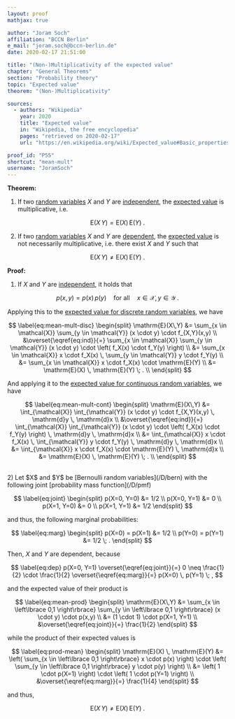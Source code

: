```yaml
---
layout: proof
mathjax: true

author: "Joram Soch"
affiliation: "BCCN Berlin"
e_mail: "joram.soch@bccn-berlin.de"
date: 2020-02-17 21:51:00

title: "(Non-)Multiplicativity of the expected value"
chapter: "General Theorems"
section: "Probability theory"
topic: "Expected value"
theorem: "(Non-)Multiplicativity"

sources:
  - authors: "Wikipedia"
    year: 2020
    title: "Expected value"
    in: "Wikipedia, the free encyclopedia"
    pages: "retrieved on 2020-02-17"
    url: "https://en.wikipedia.org/wiki/Expected_value#Basic_properties"

proof_id: "P55"
shortcut: "mean-mult"
username: "JoramSoch"
---
```



**Theorem:**

1) If two [random variables](/D/rvar) $X$ and $Y$ are [independent](/D/ind), the [expected value](/D/mean) is multiplicative, i.e.

$$ \label{eq:mean-mult}
\mathrm{E}(X\,Y) = \mathrm{E}(X) \, \mathrm{E}(Y) \; .
$$

2) If two [random variables](/D/rvar) $X$ and $Y$ are [dependent](/D/ind), the [expected value](/D/mean) is not necessarily multiplicative, i.e. there exist $X$ and $Y$ such that

$$ \label{eq:mean-nonmult}
\mathrm{E}(X\,Y) \neq \mathrm{E}(X) \, \mathrm{E}(Y) \; .
$$


**Proof:**

1) If $X$ and $Y$ are [independent](/D/ind), it holds that

$$ \label{eq:ind}
p(x,y) = p(x) \, p(y) \quad \text{for all} \quad x \in \mathcal{X}, y \in \mathcal{Y} \; .
$$

Applying this to the [expected value for discrete random variables](/D/mean), we have

$$ \label{eq:mean-mult-disc}
\begin{split}
\mathrm{E}(X\,Y) &= \sum_{x \in \mathcal{X}} \sum_{y \in \mathcal{Y}} (x \cdot y) \cdot f_{X,Y}(x,y) \\
&\overset{\eqref{eq:ind}}{=} \sum_{x \in \mathcal{X}} \sum_{y \in \mathcal{Y}} (x \cdot y) \cdot \left( f_X(x) \cdot f_Y(y) \right) \\
&= \sum_{x \in \mathcal{X}} x \cdot f_X(x) \, \sum_{y \in \mathcal{Y}} y \cdot f_Y(y) \\
&= \sum_{x \in \mathcal{X}} x \cdot f_X(x) \cdot \mathrm{E}(Y) \\
&= \mathrm{E}(X) \, \mathrm{E}(Y) \; . \\
\end{split}
$$

And applying it to the [expected value for continuous random variables](/D/mean), we have

$$ \label{eq:mean-mult-cont}
\begin{split}
\mathrm{E}(X\,Y) &= \int_{\mathcal{X}} \int_{\mathcal{Y}} (x \cdot y) \cdot f_{X,Y}(x,y) \, \mathrm{d}y \, \mathrm{d}x \\
&\overset{\eqref{eq:ind}}{=} \int_{\mathcal{X}} \int_{\mathcal{Y}} (x \cdot y) \cdot \left( f_X(x) \cdot f_Y(y) \right) \, \mathrm{d}y \, \mathrm{d}x \\
&= \int_{\mathcal{X}} x \cdot f_X(x) \, \int_{\mathcal{Y}} y \cdot f_Y(y)  \, \mathrm{d}y \, \mathrm{d}x \\
&= \int_{\mathcal{X}} x \cdot f_X(x) \cdot \mathrm{E}(Y) \, \mathrm{d}x \\
&= \mathrm{E}(X) \, \mathrm{E}(Y) \; . \\
\end{split}
$$

<br>
2) Let $X$ and $Y$ be [Bernoulli random variables](/D/bern) with the following joint [probability mass function](/D/pmf)

$$ \label{eq:joint}
\begin{split}
p(X=0, Y=0) &= 1/2 \\
p(X=0, Y=1) &= 0 \\
p(X=1, Y=0) &= 0 \\
p(X=1, Y=1) &= 1/2
\end{split}
$$

and thus, the following marginal probabilities:

$$ \label{eq:marg}
\begin{split}
p(X=0) = p(X=1) &= 1/2 \\
p(Y=0) = p(Y=1) &= 1/2 \; .
\end{split}
$$

Then, $X$ and $Y$ are dependent, because

$$ \label{eq:dep}
p(X=0, Y=1) \overset{\eqref{eq:joint}}{=} 0 \neq \frac{1}{2} \cdot \frac{1}{2} \overset{\eqref{eq:marg}}{=} p(X=0) \, p(Y=1) \; ,
$$

and the expected value of their product is

$$ \label{eq:mean-prod}
\begin{split}
\mathrm{E}(X\,Y) &= \sum_{x \in \left\lbrace 0,1 \right\rbrace} \sum_{y \in \left\lbrace 0,1 \right\rbrace} (x \cdot y) \cdot p(x,y) \\
&= (1 \cdot 1) \cdot p(X=1, Y=1) \\
&\overset{\eqref{eq:joint}}{=} \frac{1}{2}
\end{split}
$$

while the product of their expected values is

$$ \label{eq:prod-mean}
\begin{split}
\mathrm{E}(X) \, \mathrm{E}(Y) &= \left( \sum_{x \in \left\lbrace 0,1 \right\rbrace} x \cdot p(x) \right) \cdot \left( \sum_{y \in \left\lbrace 0,1 \right\rbrace} y \cdot p(y) \right) \\
&= \left( 1 \cdot p(X=1) \right) \cdot \left( 1 \cdot p(Y=1) \right) \\
&\overset{\eqref{eq:marg}}{=} \frac{1}{4}
\end{split}
$$

and thus,

$$ \label{eq:mean-nonmult-qed}
\mathrm{E}(X\,Y) \neq \mathrm{E}(X) \, \mathrm{E}(Y) \; .
$$